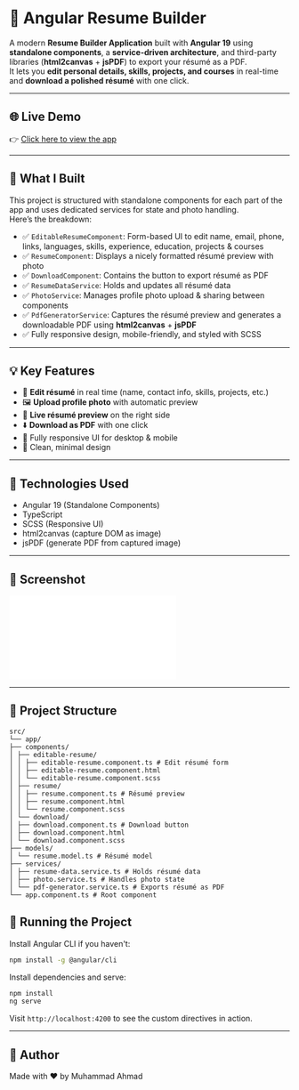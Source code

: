 # 📝 Angular Resume Builder  

A modern **Resume Builder Application** built with **Angular 19** using **standalone components**, a **service-driven architecture**, and third-party libraries (**html2canvas** + **jsPDF**) to export your résumé as a PDF.  
It lets you **edit personal details, skills, projects, and courses** in real-time and **download a polished résumé** with one click.

---

## 🌐 Live Demo  

👉 [Click here to view the app](https://ahmad-889.github.io/resume-builder/)

---

## 🎯 What I Built  

This project is structured with standalone components for each part of the app and uses dedicated services for state and photo handling.  
Here’s the breakdown:

* ✅ `EditableResumeComponent`: Form-based UI to edit name, email, phone, links, languages, skills, experience, education, projects & courses  
* ✅ `ResumeComponent`: Displays a nicely formatted résumé preview with photo  
* ✅ `DownloadComponent`: Contains the button to export résumé as PDF  
* ✅ `ResumeDataService`: Holds and updates all résumé data  
* ✅ `PhotoService`: Manages profile photo upload & sharing between components  
* ✅ `PdfGeneratorService`: Captures the résumé preview and generates a downloadable PDF using **html2canvas** + **jsPDF**  
* ✅ Fully responsive design, mobile-friendly, and styled with SCSS  

---

## 💡 Key Features  

* 📝 **Edit résumé** in real time (name, contact info, skills, projects, etc.)  
* 🖼️ **Upload profile photo** with automatic preview  
* 📄 **Live résumé preview** on the right side  
* ⬇️ **Download as PDF** with one click  
* 📱 Fully responsive UI for desktop & mobile  
* 🎨 Clean, minimal design  

---

## 🧱 Technologies Used  

* Angular 19 (Standalone Components)  
* TypeScript  
* SCSS (Responsive UI)  
* html2canvas (capture DOM as image)  
* jsPDF (generate PDF from captured image)  

---

## 📸 Screenshot  

![Resume Builder App](public/resume.pdf)

---

## 📁 Project Structure   



```
src/
└── app/
├── components/
│ ├── editable-resume/
│ │ ├── editable-resume.component.ts # Edit résumé form
│ │ ├── editable-resume.component.html
│ │ └── editable-resume.component.scss
│ ├── resume/
│ │ ├── resume.component.ts # Résumé preview
│ │ ├── resume.component.html
│ │ └── resume.component.scss
│ └── download/
│ ├── download.component.ts # Download button
│ ├── download.component.html
│ └── download.component.scss
├── models/
│ └── resume.model.ts # Résumé model
├── services/
│ ├── resume-data.service.ts # Holds résumé data
│ ├── photo.service.ts # Handles photo state
│ └── pdf-generator.service.ts # Exports résumé as PDF
└── app.component.ts # Root component

```

## 🚀 Running the Project

Install Angular CLI if you haven't:

```bash
npm install -g @angular/cli
```

Install dependencies and serve:

```bash
npm install
ng serve
```

Visit `http://localhost:4200` to see the custom directives in action.

---

## 🔗 Author
Made with ❤️ by
Muhammad Ahmad


